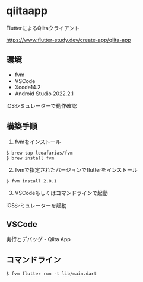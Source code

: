 # qiitaapp

FlutterによるQiitaクライアント

https://www.flutter-study.dev/create-app/qiita-app

## 環境

* fvm
* VSCode
* Xcode14.2
* Android Studio 2022.2.1

iOSシミュレーターで動作確認

## 構築手順

1. fvmをインストール

```
$ brew tap leoafarias/fvm
$ brew install fvm
```

2. fvmで指定されたバージョンでflutterをインストール

```
$ fvm install 2.0.1
```

3. VSCodeもしくはコマンドラインで起動

iOSシミュレーターを起動

## VSCode

実行とデバッグ - Qiita App

## コマンドライン

```
$ fvm flutter run -t lib/main.dart
```


